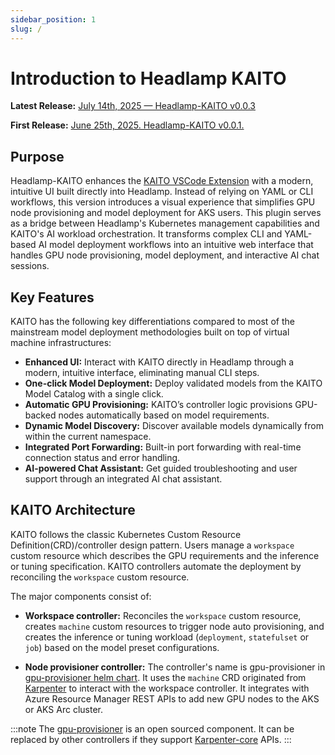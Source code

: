 ```yaml
---
sidebar_position: 1
slug: /
---
```


# Introduction to Headlamp KAITO

**Latest Release:** [July 14th, 2025 &mdash; Headlamp-KAITO v0.0.3](https://github.com/kaito-project/headlamp-kaito/releases/tag/0.0.3)

**First Release:** [June 25th, 2025. Headlamp-KAITO v0.0.1.](https://github.com/kaito-project/headlamp-kaito/releases/tag/0.0.1)

## Purpose

Headlamp-KAITO enhances the [KAITO VSCode Extension](https://learn.microsoft.com/en-us/azure/aks/aks-extension-kaito) with a modern, intuitive UI built directly into Headlamp. Instead of relying on YAML or CLI workflows, this version introduces a visual experience that simplifies GPU node provisioning and model deployment for AKS users.
This plugin serves as a bridge between Headlamp's Kubernetes management capabilities and KAITO's AI workload orchestration. It transforms complex CLI and YAML-based AI model deployment workflows into an intuitive web interface that handles GPU node provisioning, model deployment, and interactive AI chat sessions.

## Key Features

KAITO has the following key differentiations compared to most of the mainstream
model deployment methodologies built on top of virtual machine infrastructures:

- **Enhanced UI:** Interact with KAITO directly in Headlamp through a modern, intuitive interface, eliminating manual CLI steps.
- **One-click Model Deployment:** Deploy validated models from the KAITO Model Catalog with a single click.
- **Automatic GPU Provisioning:** KAITO’s controller logic provisions GPU-backed nodes automatically based on model requirements.
- **Dynamic Model Discovery:** Discover available models dynamically from within the current namespace.
- **Integrated Port Forwarding:** Built-in port forwarding with real-time connection status and error handling.
- **AI-powered Chat Assistant:** Get guided troubleshooting and user support through an integrated AI chat assistant.

## KAITO Architecture

KAITO follows the classic Kubernetes Custom Resource Definition(CRD)/controller design pattern. Users manage a `workspace` custom resource which describes the GPU requirements and the inference or tuning specification. KAITO controllers automate the deployment by reconciling the `workspace` custom resource.

The major components consist of:

- **Workspace controller:** Reconciles the `workspace` custom resource, creates `machine` custom resources to trigger node auto provisioning, and creates the inference or tuning workload (`deployment`, `statefulset` or `job`) based on the model preset configurations.

- **Node provisioner controller:** The controller's name is gpu-provisioner in [gpu-provisioner helm chart](https://github.com/Azure/gpu-provisioner/tree/main/charts/gpu-provisioner). It uses the `machine` CRD originated from [Karpenter](https://sigs.k8s.io/karpenter) to interact with the workspace controller. It integrates with Azure Resource Manager REST APIs to add new GPU nodes to the AKS or AKS Arc cluster.

:::note
The [gpu-provisioner](https://github.com/Azure/gpu-provisioner) is an open sourced component. It can be replaced by other controllers if they support [Karpenter-core](https://sigs.k8s.io/karpenter) APIs.
:::
